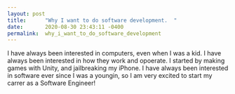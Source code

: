 ```yaml
---
layout: post
title:      "Why I want to do software development.  "
date:       2020-08-30 23:43:11 -0400
permalink:  why_i_want_to_do_software_development
---
```



I have always been interested in computers, even when I was a kid. I have always been interested in how they work and opoerate. I started by making games with Unity, and jailbreaking my iPhone. I have always been interested in software ever since I was a youngin, so I am very excited to start my carrer as a Software Engineer!
